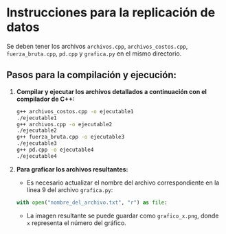 # Instrucciones para la replicación de datos

Se deben tener los archivos `archivos.cpp`, `archivos_costos.cpp`, `fuerza_bruta.cpp`, `pd.cpp` y `grafica.py` en el mismo directorio.

## Pasos para la compilación y ejecución:

1. **Compilar y ejecutar los archivos detallados a continuación con el compilador de C++:**
    ```bash
    g++ archivos_costos.cpp -o ejecutable1
    ./ejecutable1
    g++ archivos.cpp -o ejecutable2
    ./ejecutable2
    g++ fuerza_bruta.cpp -o ejecutable3
    ./ejecutable3
    g++ pd.cpp -o ejecutable4
    ./ejecutable4
    ```

2. **Para graficar los archivos resultantes:**
    - Es necesario actualizar el nombre del archivo correspondiente en la línea 9 del archivo `grafica.py`:
    ```python
    with open("nombre_del_archivo.txt", "r") as file:
    ```
    - La imagen resultante se puede guardar como `grafico_x.png`, donde `x` representa el número del gráfico.
